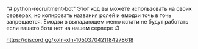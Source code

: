 "# python-recruitment-bot" 
Этот код вы можете использовать на своих серверах, но копировать названия ролей и емодзи точь в точь запрещается.
Емодзи в выпадающем меню кстати не будут работать если вашего бота нет на нашем сервере :3

https://discord.gg/xoln-xln-1050370421184278618
